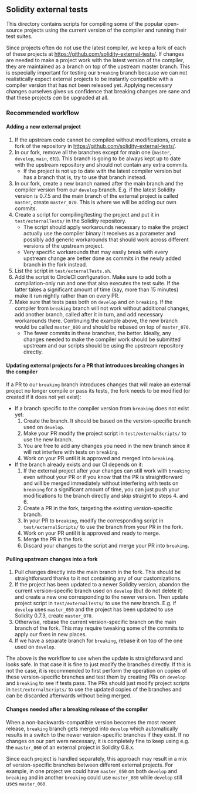 ## Solidity external tests
This directory contains scripts for compiling some of the popular open-source projects using the
current version of the compiler and running their test suites.

Since projects often do not use the latest compiler, we keep a fork of each of these projects
at https://github.com/solidity-external-tests/. If changes are needed to make a project work with the
latest version of the compiler, they are maintained as a branch on top of the upstream master branch.
This is especially important for testing our `breaking` branch because we can not realistically expect
external projects to be instantly compatible with a compiler version that has not been released yet.
Applying necessary changes ourselves gives us confidence that breaking changes are sane and that
these projects *can* be upgraded at all.

### Recommended workflow

#### Adding a new external project
1. If the upstream code cannot be compiled without modifications, create a fork of the repository
   in https://github.com/solidity-external-tests/.
2. In our fork, remove all the branches except for main one (`master`, `develop`, `main`, etc).
    This branch is going to be always kept up to date with the upstream repository and should not
    contain any extra commits.
    - If the project is not up to date with the latest compiler version but has a branch that is,
        try to use that branch instead.
3. In our fork, create a new branch named after the main branch and the compiler version from our
 `develop` branch.
     E.g. if the latest Solidity version is 0.7.5 and the main branch of the external project
     is called `master`, create `master_070`. This is where we will be adding our own commits.
4. Create a script for compiling/testing the project and put it in `test/externalTests/` in the
    Solidity repository.
    - The script should apply workarounds necessary to make the project actually use the compiler
        binary it receives as a parameter and possibly add generic workarounds that should
        work across different versions of the upstream project.
    - Very specific workarounds that may easily break with every upstream change are better done as
        commits in the newly added branch in the fork instead.
5. List the script in `test/externalTests.sh`.
6. Add the script to CircleCI configuration. Make sure to add both a compilation-only run and one that
    also executes the test suite. If the latter takes a significant amount of time (say, more than
    15 minutes) make it run nightly rather than on every PR.
7. Make sure that tests pass both on `develop` and on `breaking`. If the compiler from `breaking`
    branch will not work without additional changes, add another branch, called after it in turn,
    and add necessary workarounds there. Continuing the example above, the new branch would be
    called `master_080` and should be rebased on top of `master_070`.
    - The fewer commits in these branches, the better. Ideally, any changes needed to make the compiler
        work should be submitted upstream and our scripts should be using the upstream repository
        directly.

#### Updating external projects for a PR that introduces breaking changes in the compiler
If a PR to our `breaking` branch introduces changes that will make an external project no longer
compile or pass its tests, the fork needs to be modified (or created if it does not yet exist):
- If a branch specific to the compiler version from `breaking` does not exist yet:
    1. Create the branch. It should be based on the version-specific branch used on `develop`.
    2. Make your PR modify the project script in `test/externalScripts/` to use the new branch.
    3. You are free to add any changes you need in the new branch since it will not interfere with
        tests on `breaking`.
    4. Work on your PR until it is approved and merged into `breaking`.
- If the branch already exists and our CI depends on it:
    1. If the external project after your changes can still work with `breaking` even without your PR or
        if you know that the PR is straightforward and will be merged immediately without interfering
        with tests on `breaking` for a significant amount of time, you can just push your modifications
        to the branch directly and skip straight to steps 4. and 6.
    2. Create a PR in the fork, targeting the existing version-specific branch.
    3. In your PR to `breaking`, modify the corresponding script in `test/externalScripts/` to
        use the branch from your PR in the fork.
    4. Work on your PR until it is approved and ready to merge.
    5. Merge the PR in the fork.
    6. Discard your changes to the script and merge your PR into `breaking`.

#### Pulling upstream changes into a fork
1. Pull changes directly into the main branch in the fork. This should be straightforward thanks to
    it not containing any of our customizations.
2. If the project has been updated to a newer Solidity version, abandon the current version-specific
    branch used on `develop` (but do not delete it) and create a new one corresponding to the newer
    version. Then update project script in `test/externalTests/` to use the new branch. E.g. if `develop` uses
    `master_050` and the project has been updated to use Solidity 0.7.3, create `master_070`.
3. Otherwise, rebase the current version-specific branch on the main branch of the fork. This may require
    tweaking some of the commits to apply our fixes in new places.
4. If we have a separate branch for `breaking`, rebase it on top of the one used on `develop`.

The above is the workflow to use when the update is straightforward and looks safe. In that case it is
fine to just modify the branches directly. If this is not the case, it is recommended to first perform the
operation on copies of these version-specific branches and test them by creating PRs on `develop` and
`breaking` to see if tests pass. The PRs should just modify project scripts in `test/externalScripts/`
to use the updated copies of the branches and can be discarded afterwards without being merged.

#### Changes needed after a breaking release of the compiler
When a non-backwards-compatible version becomes the most recent release, `breaking` branch
gets merged into `develop` which automatically results in a switch to the newer version-specific
branches if they exist. If no changes on our part were necessary, it is completely fine to keep using
e.g. the `master_060` of an external project in Solidity 0.8.x.

Since each project is handled separately, this approach may result in a mix of version-specific branches
between different external projects. For example, in one project we could have `master_050` on
both `develop` and `breaking` and in another `breaking` could use `master_080` while `develop` still
uses `master_060`.
